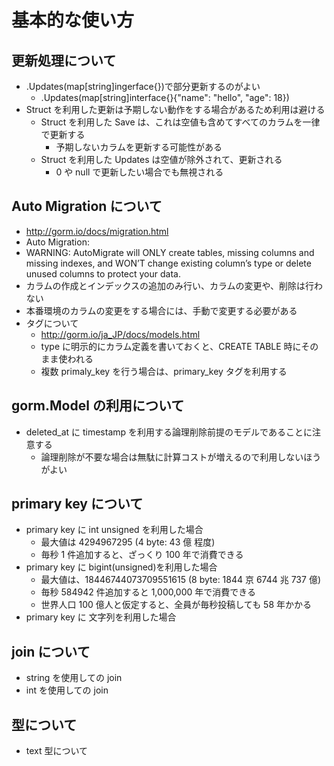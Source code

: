 # 基本的な使い方

## 更新処理について

- .Updates(map[string]ingerface{})で部分更新するのがよい
  - .Updates(map[string]interface{}{"name": "hello", "age": 18})
- Struct を利用した更新は予期しない動作をする場合があるため利用は避ける
  - Struct を利用した Save は、これは空値も含めてすべてのカラムを一律で更新する
    - 予期しないカラムを更新する可能性がある
  - Struct を利用した Updates は空値が除外されて、更新される
    - 0 や null で更新したい場合でも無視される

## Auto Migration について

- http://gorm.io/docs/migration.html
- Auto Migration:
- WARNING: AutoMigrate will ONLY create tables, missing columns and missing indexes, and WON’T change existing column’s type or delete unused columns to protect your data.
- カラムの作成とインデックスの追加のみ行い、カラムの変更や、削除は行わない
- 本番環境のカラムの変更をする場合には、手動で変更する必要がある
- タグについて
  - http://gorm.io/ja_JP/docs/models.html
  - type に明示的にカラム定義を書いておくと、CREATE TABLE 時にそのまま使われる
  - 複数 primaly_key を行う場合は、primary_key タグを利用する

## gorm.Model の利用について

- deleted_at に timestamp を利用する論理削除前提のモデルであることに注意する
  - 論理削除が不要な場合は無駄に計算コストが増えるので利用しないほうがよい

## primary key について

- primary key に int unsigned を利用した場合
  - 最大値は 4294967295 (4 byte: 43 億 程度)
  - 毎秒 1 件追加すると、ざっくり 100 年で消費できる
- primary key に bigint(unsigned)を利用した場合
  - 最大値は、18446744073709551615 (8 byte: 1844 京 6744 兆 737 億)
  - 毎秒 584942 件追加すると 1,000,000 年で消費できる
  - 世界人口 100 億人と仮定すると、全員が毎秒投稿しても 58 年かかる
- primary key に 文字列を利用した場合

## join について

- string を使用しての join
- int を使用しての join

## 型について

- text 型について
